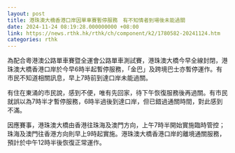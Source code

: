 ```yaml
---
layout: post
title: 港珠澳大橋香港口岸因單車賽暫停服務　有不知情者到場後未能過關
date: 2024-11-24 08:19:28.000000000 +08:00
link: https://news.rthk.hk/rthk/ch/component/k2/1780582-20241124.htm
categories: rthk
---
```


為配合粵港澳公路單車賽暨全運會公路單車測試賽，港珠澳大橋今早全線封閉，港珠澳大橋香港口岸於今早6時半起暫停服務，「金巴」及跨境巴士亦暫停運作。有市民不知道相關訊息，早上7時前到達口岸未能過關。

有住在東涌的市民說，感到不便，唯有先回家，待下午恢復服務後再過關。有市民就誤以為7時半才暫停服務，6時半過後到達口岸，但已錯過通關時間，對此感到不滿。

因應賽事，港珠澳大橋由香港往珠海及澳門方向，上午7時半開始實施臨時管控；珠海及澳門往香港方向則早上9時起實施。港珠澳大橋香港口岸的離境通關服務，預計於中午12時半後恢復正常運作。

